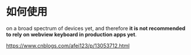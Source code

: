 # 如何使用
on a broad spectrum of devices yet, and therefore **it is not recommended to rely on webview keyboard in production apps yet**.

https://www.cnblogs.com/afei123/p/13053712.html
